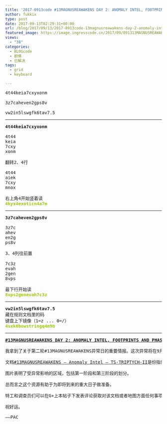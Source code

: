 ```yaml
---
title: '2017-0913code #13MAGNUSREAWAKENS DAY 2: ANOMALY INTEL, FOOTPRINTS AND PHASE MAPS'
author: fukkix
type: post
date: 2017-09-13T02:29:31+00:00
url: /blog/2017/09/13/2017-0913code-13magnusreawakens-day-2-anomaly-intel-footprints-and-phase-maps/
featured_image: https://image.ingresscode.cn/2017/09/091313MAGNUSREAWAKENSDayTwo.png?x-oss-process=image/resize,m_fill,w_700,h_220
views:
  - "38"
categories:
  - BLOGcode
  - 剧情
  - 已解决
tags:
  - grid
  - keyboard

---
```

<pre>4t44keia7cxyxonm

3z7caheven2gps8v

vw2in5lswgfk6tav7.5<!--more--></pre>

* * *

<pre><strong>4t44keia7cxyxonm

</strong>4t44
keia
7cxy
xonm

翻转2、4行

4t44
aiek
7cxy
mnox

右上角4开始竖着读<strong>
<span style="color: #99cc00;">4kyx4exoticn4a7m</span></strong></pre>

* * *

<pre><strong>3z7caheven2gps8v

</strong>3z7c
ahev
en2g
ps8v

3、4列往前置

7c3z
evah
2gen
8vps

最下行开始读<strong>
<span style="color: #99cc00;">8vps2genevah7c3z</span></strong></pre>

* * *

<pre><strong>vw2in5lswgfk6tav7.5
</strong>藏在规则文档里的码<strong>
</strong>键盘上下镜像（1=z ... 0=/）<strong>
<span style="color: #99cc00;">4sxk6bowstringq4m9b</span></strong></pre>

* * *

<pre><strong><a href="http://investigate.ingress.com/2017/09/13/13magnusreawakens-day-2-anomaly-intel-footprints-and-phase-maps/">#13MAGNUSREAWAKENS DAY 2: ANOMALY INTEL, FOOTPRINTS AND PHASE MAPS</a>

</strong>我拿到了关于第二轮#13MAGNUSREAWAKENS异常日的重要情报。这次异常将在9月23日开启。

文档<a href="https://docs.google.com/document/d/1ZFXal3lkNzXRAH8nCTAp41gFRLlYBdOMIPj--F0_3AU/edit">#13MAGNUSREAWAKENS — Anomaly Intel — TS-TRIPTYCH-II</a>是份指南，详细解释了异常的构成，特工个人或者小组乃至整个阵营如何控制它。也揭示了这些异常的结果会对我们的世界产生怎样的影响……

图片表明了受异常影响的区域，包括第一阶段和第三阶段的划分。

总而言之这个资源有助于为即将到来的重大日子做准备。

特工和调查员们可以在G+上本帖子下发表评论获取对该文档或者地图方面任何事项的解释，只有+Ingress的回答属于官方回复。

祝好运。

——PAC</pre>